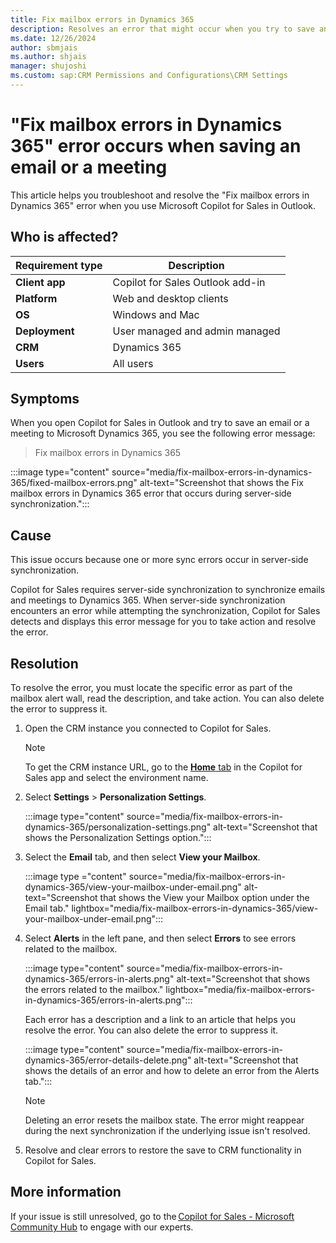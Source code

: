 ```yaml
---
title: Fix mailbox errors in Dynamics 365
description: Resolves an error that might occur when you try to save an email or a meeting to Dynamics 365 using the Microsoft Copilot for Sales for Outlook add-in.
ms.date: 12/26/2024
author: sbmjais
ms.author: shjais
manager: shujoshi
ms.custom: sap:CRM Permissions and Configurations\CRM Settings
---
```

# "Fix mailbox errors in Dynamics 365" error occurs when saving an email or a meeting

This article helps you troubleshoot and resolve the "Fix mailbox errors in Dynamics 365" error when you use Microsoft Copilot for Sales in Outlook.

## Who is affected?

| Requirement type |Description  |
|---------|---------|
|**Client app**     |  Copilot for Sales Outlook add-in        |
|**Platform**     | Web and desktop clients         |
|**OS**     | Windows and Mac         |
|**Deployment**     | User managed and admin managed       |
|**CRM**     | Dynamics 365        |
|**Users**     | All users   |

## Symptoms

When you open Copilot for Sales in Outlook and try to save an email or a meeting to Microsoft Dynamics 365, you see the following error message:

> Fix mailbox errors in Dynamics 365

:::image type="content" source="media/fix-mailbox-errors-in-dynamics-365/fixed-mailbox-errors.png" alt-text="Screenshot that shows the Fix mailbox errors in Dynamics 365 error that occurs during server-side synchronization.":::

## Cause

This issue occurs because one or more sync errors occur in server-side synchronization.

Copilot for Sales requires server-side synchronization to synchronize emails and meetings to Dynamics 365. When server-side synchronization encounters an error while attempting the synchronization, Copilot for Sales detects and displays this error message for you to take action and resolve the error.

## Resolution

To resolve the error, you must locate the specific error as part of the mailbox alert wall, read the description, and take action. You can also delete the error to suppress it.

1. Open the CRM instance you connected to Copilot for Sales.

    > [!NOTE]
    > To get the CRM instance URL, go to the [**Home** tab](/microsoft-sales-copilot/personal-app#home-tab) in the Copilot for Sales app and select the environment name.

2. Select **Settings** > **Personalization Settings**.

    :::image type="content" source="media/fix-mailbox-errors-in-dynamics-365/personalization-settings.png" alt-text="Screenshot that shows the Personalization Settings option.":::

3. Select the **Email** tab, and then select **View your Mailbox**.

    :::image type ="content" source="media/fix-mailbox-errors-in-dynamics-365/view-your-mailbox-under-email.png" alt-text="Screenshot that shows the View your Mailbox option under the Email tab." lightbox="media/fix-mailbox-errors-in-dynamics-365/view-your-mailbox-under-email.png":::

4. Select **Alerts** in the left pane, and then select **Errors** to see errors related to the mailbox.

    :::image type="content" source="media/fix-mailbox-errors-in-dynamics-365/errors-in-alerts.png" alt-text="Screenshot that shows the errors related to the mailbox."  lightbox="media/fix-mailbox-errors-in-dynamics-365/errors-in-alerts.png":::

    Each error has a description and a link to an article that helps you resolve the error. You can also delete the error to suppress it.

    :::image type="content" source="media/fix-mailbox-errors-in-dynamics-365/error-details-delete.png" alt-text="Screenshot that shows the details of an error and how to delete an error from the Alerts tab.":::

    > [!NOTE]
    > Deleting an error resets the mailbox state. The error might reappear during the next synchronization if the underlying issue isn't resolved.

5. Resolve and clear errors to restore the save to CRM functionality in Copilot for Sales.

## More information

If your issue is still unresolved, go to the [Copilot for Sales - Microsoft Community Hub](https://techcommunity.microsoft.com/t5/viva-sales/bd-p/VivaSales) to engage with our experts.

